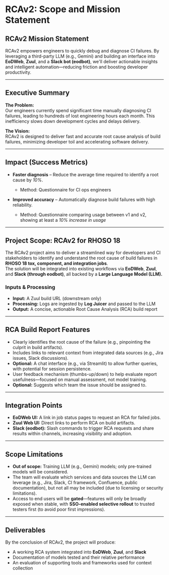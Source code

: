 # RCAv2: Scope and Mission Statement

## RCAv2 Mission Statement
RCAv2 empowers engineers to quickly debug and diagnose CI failures. By leveraging a third-party LLM (e.g., Gemini) and building an interface into **EoDWeb**, **Zuul**, and a **Slack bot (eodbot)**, we'll deliver actionable insights and intelligent automation—reducing friction and boosting developer productivity.

---

## Executive Summary

**The Problem:**  
Our engineers currently spend significant time manually diagnosing CI failures, leading to hundreds of lost engineering hours each month. This inefficiency slows down development cycles and delays delivery.

**The Vision:**  
RCAv2 is designed to deliver fast and accurate root cause analysis of build failures, minimizing developer toil and accelerating software delivery.

---

## Impact (Success Metrics)

- **Faster diagnosis** – Reduce the average time required to identify a root cause by *10%*.  
  - Method: Questionnaire for CI ops engineers  

- **Improved accuracy** – Automatically diagnose build failures with high reliability.  
  - Method: Questionnaire comparing usage between v1 and v2, showing at least a *10% increase in usage*

---

## Project Scope: RCAv2 for RHOSO 18

The RCAv2 project aims to deliver a streamlined way for developers and CI stakeholders to identify and understand the root cause of build failures in **RHOSO 18 tox, component, and integration jobs**.  
The solution will be integrated into existing workflows via **EoDWeb**, **Zuul**, and **Slack (through eodbot)**, all backed by a **Large Language Model (LLM).**

### Inputs & Processing
- **Input:** A Zuul build URL (downstream only)  
- **Processing:** Logs are ingested by **Log Juicer** and passed to the LLM  
- **Output:** A concise, actionable Root Cause Analysis (RCA) build report  

---

## RCA Build Report Features

- Clearly identifies the root cause of the failure (e.g., pinpointing the culprit in build artifacts).  
- Includes links to relevant context from integrated data sources (e.g., Jira issues, Slack discussions).  
- **Optional:** A chat interface (e.g., via Streamlit) to allow further queries, with potential for session persistence.  
- User feedback mechanism (thumbs-up/down) to help evaluate report usefulness—focused on manual assessment, not model training.  
- **Optional:** Suggests which team the issue should be assigned to.  

---

## Integration Points

- **EoDWeb UI:** A link in job status pages to request an RCA for failed jobs.  
- **Zuul Web UI:** Direct links to perform RCA on build artifacts.  
- **Slack (eodbot):** Slash commands to trigger RCA requests and share results within channels, increasing visibility and adoption.  

---

## Scope Limitations

- **Out of scope:** Training LLM (e.g., Gemini) models; only pre-trained models will be considered.  
- The team will evaluate which services and data sources the LLM can leverage (e.g., Jira, Slack, CI framework, Confluence, public documentation), but not all may be included (due to licensing or security limitations).  
- Access to end users will be **gated**—features will only be broadly exposed when stable, with **SSO-enabled selective rollout** to trusted testers first (to avoid poor first impressions).  

---

## Deliverables

By the conclusion of RCAv2, the project will produce:  

- A working RCA system integrated into **EoDWeb**, **Zuul**, and **Slack**  
- Documentation of models tested and their relative performance  
- An evaluation of supporting tools and frameworks used for context collection  
